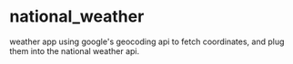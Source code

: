 # national_weather
weather app using google's geocoding api to fetch coordinates, and plug them into the national weather api.

